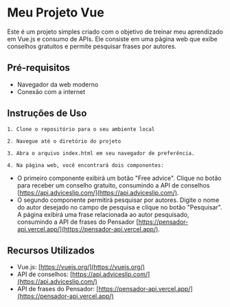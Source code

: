 # Meu Projeto Vue
Este é um projeto simples criado com o objetivo de treinar meu aprendizado em Vue.js e consumo de APIs. Ele consiste em uma página web que exibe conselhos gratuitos e permite pesquisar frases por autores.

## Pré-requisitos
- Navegador da web moderno
- Conexão com a internet

## Instruções de Uso
`1. Clone o repositório para o seu ambiente local`

`2. Navegue até o diretório do projeto`

`3. Abra o arquivo index.html em seu navegador de preferência.`

`4. Na página web, você encontrará dois componentes:`

- O primeiro componente exibirá um botão "Free advice". Clique no botão para receber um conselho gratuito, consumindo a API de conselhos [https://api.adviceslip.com/](https://api.adviceslip.com/).
- O segundo componente permitirá pesquisar por autores. Digite o nome do autor desejado no campo de pesquisa e clique no botão "Pesquisar". A página exibirá uma frase relacionada ao autor pesquisado, consumindo a API de frases do Pensador [https://pensador-api.vercel.app/](https://pensador-api.vercel.app/).

## Recursos Utilizados

- Vue.js: [https://vuejs.org/](https://vuejs.org/)
- API de conselhos: [https://api.adviceslip.com/](https://api.adviceslip.com/)
- API de frases do Pensador: [https://pensador-api.vercel.app/](https://pensador-api.vercel.app/)
